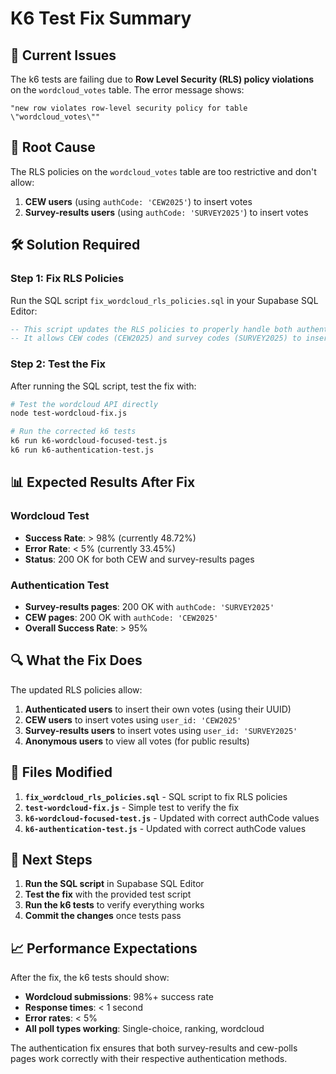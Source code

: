 # K6 Test Fix Summary

## 🚨 Current Issues

The k6 tests are failing due to **Row Level Security (RLS) policy violations** on the `wordcloud_votes` table. The error message shows:

```
"new row violates row-level security policy for table \"wordcloud_votes\""
```

## 🔧 Root Cause

The RLS policies on the `wordcloud_votes` table are too restrictive and don't allow:
1. **CEW users** (using `authCode: 'CEW2025'`) to insert votes
2. **Survey-results users** (using `authCode: 'SURVEY2025'`) to insert votes

## 🛠️ Solution Required

### Step 1: Fix RLS Policies
Run the SQL script `fix_wordcloud_rls_policies.sql` in your Supabase SQL Editor:

```sql
-- This script updates the RLS policies to properly handle both authenticated and anonymous users
-- It allows CEW codes (CEW2025) and survey codes (SURVEY2025) to insert wordcloud votes
```

### Step 2: Test the Fix
After running the SQL script, test the fix with:

```bash
# Test the wordcloud API directly
node test-wordcloud-fix.js

# Run the corrected k6 tests
k6 run k6-wordcloud-focused-test.js
k6 run k6-authentication-test.js
```

## 📊 Expected Results After Fix

### Wordcloud Test
- **Success Rate**: > 98% (currently 48.72%)
- **Error Rate**: < 5% (currently 33.45%)
- **Status**: 200 OK for both CEW and survey-results pages

### Authentication Test
- **Survey-results pages**: 200 OK with `authCode: 'SURVEY2025'`
- **CEW pages**: 200 OK with `authCode: 'CEW2025'`
- **Overall Success Rate**: > 95%

## 🔍 What the Fix Does

The updated RLS policies allow:

1. **Authenticated users** to insert their own votes (using their UUID)
2. **CEW users** to insert votes using `user_id: 'CEW2025'`
3. **Survey-results users** to insert votes using `user_id: 'SURVEY2025'`
4. **Anonymous users** to view all votes (for public results)

## 📝 Files Modified

1. **`fix_wordcloud_rls_policies.sql`** - SQL script to fix RLS policies
2. **`test-wordcloud-fix.js`** - Simple test to verify the fix
3. **`k6-wordcloud-focused-test.js`** - Updated with correct authCode values
4. **`k6-authentication-test.js`** - Updated with correct authCode values

## 🚀 Next Steps

1. **Run the SQL script** in Supabase SQL Editor
2. **Test the fix** with the provided test script
3. **Run the k6 tests** to verify everything works
4. **Commit the changes** once tests pass

## 📈 Performance Expectations

After the fix, the k6 tests should show:
- **Wordcloud submissions**: 98%+ success rate
- **Response times**: < 1 second
- **Error rates**: < 5%
- **All poll types working**: Single-choice, ranking, wordcloud

The authentication fix ensures that both survey-results and cew-polls pages work correctly with their respective authentication methods.
